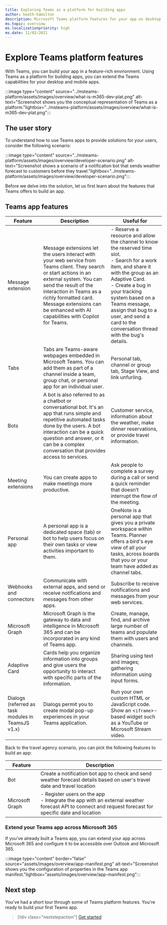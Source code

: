 ```yaml
---
title: Exploring Teams as a platform for building apps
author: heath-hamilton
description: Microsoft Teams platform features for your app on desktop and mobile. Tabs, bots, message extension, webhook, connectors, Microsoft Graph, or Adaptive Cards.
ms.topic: overview
ms.localizationpriority: high
ms.date: 11/02/2021
---
```

# Explore Teams platform features

With Teams, you can build your app in a feature-rich environment. Using Teams as a platform for building apps, you can extend the Teams capabilities for your desktop and mobile apps.

:::image type="content" source="../msteams-platform/assets/images/overview/what-is-m365-dev-plat.png" alt-text="Screenshot shows you the conceptual representation of Teams as a platform."lightbox="../msteams-platform/assets/images/overview/what-is-m365-dev-plat.png":::

## The user story

To understand how to use Teams apps to provide solutions for your users, consider the following scenario:

:::image type="content" source="../msteams-platform/assets/images/overview/developer-scenario.png" alt-text="Screenshot shows a scenario of a notification bot that sends weather forecast to customers before they travel."lightbox="../msteams-platform/assets/images/overview/developer-scenario.png":::

Before we delve into the solution, let us first learn about the features that Teams offers to build an app.

## Teams app features

| Feature | Description | Useful for |
| --- | --- | --- |
| Message extension | Message extensions let the users interact with your web service from Teams client. They search or start actions in an external system. You can send the result of the interaction in Teams as a richly formatted card. Message extensions can be enhanced with AI capabilities with Copilot for Teams. | - Reserve a resource and allow the channel to know the reserved time slot.<br> - Search for a work item, and share it with the group as an Adaptive Card.<br> - Create a bug in your tracking system based on a Teams message, assign that bug to a user, and send a card to the conversation thread with the bug's details. |
| Tabs | Tabs are Teams-aware webpages embedded in Microsoft Teams. You can add them as part of a channel inside a team, group chat, or personal app for an individual user. | Personal tab, channel or group tab, Stage View, and link unfurling. |
| Bots | A bot is also referred to as a chatbot or conversational bot. It's an app that runs simple and repetitive automated tasks done by the users. A bot interaction can be a quick question and answer, or it can be a complex conversation that provides access to services. | Customer service, information about the weather, make dinner reservations, or provide travel information. |
| Meeting extensions | You can create apps to make meetings more productive. | Ask people to complete a survey during a call or send a quick reminder that doesn’t interrupt the flow of the meeting. |
| Personal app | A personal app is a dedicated space (tab) or bot to help users focus on their own tasks or view activities important to them. | OneNote is a personal app that gives you a private workspace within Teams. Planner offers a bird's eye view of all your tasks, across boards that you or your team have added as channel tabs. |
| Webhooks and connectors | Communicate with external apps, and send or receive notifications and messages from other apps. | Subscribe to receive notifications and messages from your web services. |
| Microsoft Graph | Microsoft Graph is the gateway to data and intelligence in Microsoft 365 and can be incorporated in any kind of Teams app. | Create, manage, find, and archive large number of teams and populate them with users and channels. |
| Adaptive Card | Cards help you organize information into groups and give users the opportunity to interact with specific parts of the information. | Sharing using text and images; gathering information using input forms. |
| Dialogs (referred as task modules in TeamsJS v1.x) | Dialogs permit you to create modal pop-up experiences in your Teams application. | Run your own custom HTML or JavaScript code. Show an <`iframe`>-based widget such as a YouTube or Microsoft Stream video. |

Back to the travel agency scenario, you can pick the following features to build an app:

| Feature | Description |
| --- | --- |
| Bot | Create a notification bot app to check and send weather forecast details based on user's travel date and travel location |
| Microsoft Graph | - Register users on the app <br>- Integrate the app with an external weather forecast API to connect and request forecast for specific date and location |

### Extend your Teams app across Microsoft 365

If you've already built a Teams app, you can extend your app across Microsoft 365 and configure it to be accessible over Outlook and Microsoft 365.

:::image type="content" border="false" source="assets/images/overview/app-manifest.png" alt-text="Screenshot shows you the configuration of properties in the Teams app manifest."lightbox="assets/images/overview/app-manifest.png":::

## Next step

You've had a short tour through some of Teams platform features. You're ready to build your first Teams app.

> [!div class="nextstepaction"]
> [Get started](get-started/get-started-overview.md)
